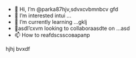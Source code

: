 - 👋 Hi, I’m @parka87hjv,sdvxcvbmnbcv gfd
- 👀 I’m interested intui ...
- 🌱 I’m currently learning ...gklj
- 💞️asdI’cxvm looking to collaboraasdte on ...asd
- 📫 How to reafdscsscоварапр
<!---asdxsavxc
parka87/parka87 is a ✨ speciasal ✨ repository because n,mits `README.md` (this file) appears on your GitHub profile.
You can click thedas Preview link to take a look at your changes.
--->
hjhj
bvxdf
